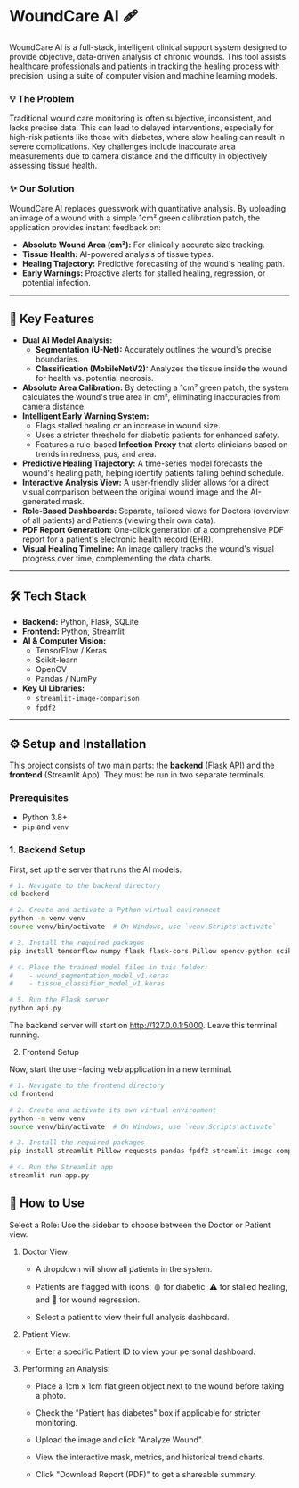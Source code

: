 # WoundCare AI 🩹

WoundCare AI is a full-stack, intelligent clinical support system designed to provide objective, data-driven analysis of chronic wounds. This tool assists healthcare professionals and patients in tracking the healing process with precision, using a suite of computer vision and machine learning models.

### 💡 The Problem

Traditional wound care monitoring is often subjective, inconsistent, and lacks precise data. This can lead to delayed interventions, especially for high-risk patients like those with diabetes, where slow healing can result in severe complications. Key challenges include inaccurate area measurements due to camera distance and the difficulty in objectively assessing tissue health.

### ✨ Our Solution

WoundCare AI replaces guesswork with quantitative analysis. By uploading an image of a wound with a simple 1cm² green calibration patch, the application provides instant feedback on:

* **Absolute Wound Area (cm²):** For clinically accurate size tracking.
* **Tissue Health:** AI-powered analysis of tissue types.
* **Healing Trajectory:** Predictive forecasting of the wound's healing path.
* **Early Warnings:** Proactive alerts for stalled healing, regression, or potential infection.

---

## 🚀 Key Features

* **Dual AI Model Analysis:**
  * **Segmentation (U-Net):** Accurately outlines the wound's precise boundaries.
  * **Classification (MobileNetV2):** Analyzes the tissue inside the wound for health vs. potential necrosis.
* **Absolute Area Calibration:** By detecting a 1cm² green patch, the system calculates the wound's true area in cm², eliminating inaccuracies from camera distance.
* **Intelligent Early Warning System:**
  * Flags stalled healing or an increase in wound size.
  * Uses a stricter threshold for diabetic patients for enhanced safety.
  * Features a rule-based **Infection Proxy** that alerts clinicians based on trends in redness, pus, and area.
* **Predictive Healing Trajectory:** A time-series model forecasts the wound's healing path, helping identify patients falling behind schedule.
* **Interactive Analysis View:** A user-friendly slider allows for a direct visual comparison between the original wound image and the AI-generated mask.
* **Role-Based Dashboards:** Separate, tailored views for Doctors (overview of all patients) and Patients (viewing their own data).
* **PDF Report Generation:** One-click generation of a comprehensive PDF report for a patient's electronic health record (EHR).
* **Visual Healing Timeline:** An image gallery tracks the wound's visual progress over time, complementing the data charts.

---

## 🛠️ Tech Stack

* **Backend:** Python, Flask, SQLite
* **Frontend:** Python, Streamlit
* **AI & Computer Vision:**
  * TensorFlow / Keras
  * Scikit-learn
  * OpenCV
  * Pandas / NumPy
* **Key UI Libraries:**
  * `streamlit-image-comparison`
  * `fpdf2`

---

## ⚙️ Setup and Installation

This project consists of two main parts: the **backend** (Flask API) and the **frontend** (Streamlit App). They must be run in two separate terminals.

### Prerequisites

* Python 3.8+
* `pip` and `venv`

### 1. Backend Setup

First, set up the server that runs the AI models.

```bash
# 1. Navigate to the backend directory
cd backend

# 2. Create and activate a Python virtual environment
python -m venv venv
source venv/bin/activate  # On Windows, use `venv\Scripts\activate`

# 3. Install the required packages
pip install tensorflow numpy flask flask-cors Pillow opencv-python scikit-learn pandas

# 4. Place the trained model files in this folder:
#    - wound_segmentation_model_v1.keras
#    - tissue_classifier_model_v1.keras

# 5. Run the Flask server
python api.py
```

The backend server will start on http://127.0.0.1:5000. Leave this terminal running.

2. Frontend Setup

Now, start the user-facing web application in a new terminal.

```bash
# 1. Navigate to the frontend directory
cd frontend

# 2. Create and activate its own virtual environment
python -m venv venv
source venv/bin/activate  # On Windows, use `venv\Scripts\activate`

# 3. Install the required packages
pip install streamlit Pillow requests pandas fpdf2 streamlit-image-comparison matplotlib

# 4. Run the Streamlit app
streamlit run app.py
```

## 📖 How to Use

   Select a Role: Use the sidebar to choose between the Doctor or Patient view.

1. Doctor View:

   * A dropdown will show all patients in the system.

   * Patients are flagged with icons: 🩸 for diabetic, ⚠️ for stalled healing, and 🚨 for wound regression.

   * Select a patient to view their full analysis dashboard.

2. Patient View:

   * Enter a specific Patient ID to view your personal dashboard.

3. Performing an Analysis:

   * Place a 1cm x 1cm flat green object next to the wound before taking a photo.

   * Check the "Patient has diabetes" box if applicable for stricter monitoring.

   * Upload the image and click "Analyze Wound".

   * View the interactive mask, metrics, and historical trend charts.

   * Click "Download Report (PDF)" to get a shareable summary.
